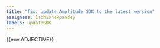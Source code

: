 ```yaml
---
title: "fix: update Amplitude SDK to the latest version"
assignees: 1abhishekpandey
labels: updateSDK
---
```


{{env.ADJECTIVE}}

<!-- Someone just pushed, oh no! Here's who did it: {{ payload.sender.login }}. -->
<!-- Amplitude: new version available 7.2.2 -> 7.2.2 (latest version 8.14.0) -->
